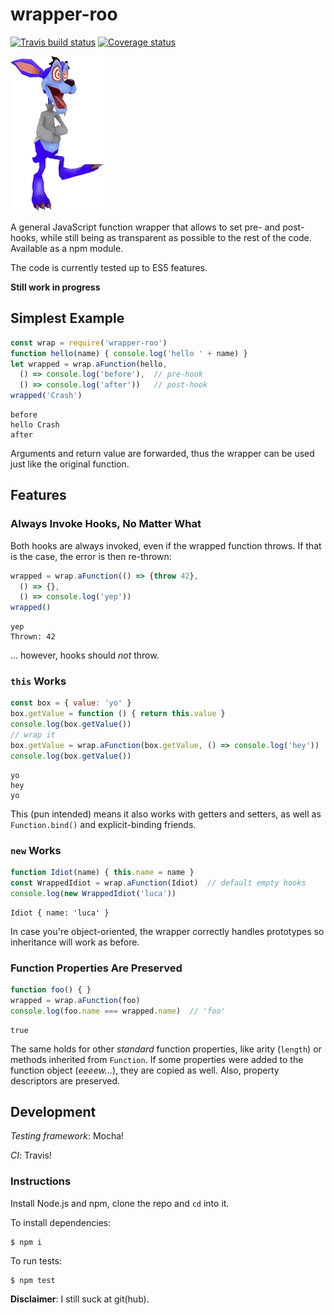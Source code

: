 # wrapper-roo
[![Travis build status](https://travis-ci.org/LucaFranceschini/wrapper-roo.svg?branch=master)](https://travis-ci.org/LucaFranceschini/wrapper-roo)
[![Coverage 
status](https://coveralls.io/repos/github/LucaFranceschini/wrapper-roo/badge.svg?branch=coverage)](https://coveralls.io/github/LucaFranceschini/wrapper-roo?branch=coverage)

![Ripper Roo](./ripper-roo-small.png)

A general JavaScript function wrapper that allows to set pre- and post-hooks, while still being as transparent as possible to the rest of the code.
Available as a npm module.

The code is currently tested up to ES5 features.

**Still work in progress**

## Simplest Example
```js
const wrap = require('wrapper-roo')
function hello(name) { console.log('hello ' + name) }
let wrapped = wrap.aFunction(hello,
  () => console.log('before'),  // pre-hook
  () => console.log('after'))   // post-hook
wrapped('Crash')
```
```
before
hello Crash
after
```
Arguments and return value are forwarded, thus the wrapper can be used just like the original function.

## Features
### Always Invoke Hooks, No Matter What
Both hooks are always invoked, even if the wrapped function throws.
If that is the case, the error is then re-thrown:
```js
wrapped = wrap.aFunction(() => {throw 42},
  () => {},
  () => console.log('yep'))
wrapped()
```
```
yep
Thrown: 42
```
... however, hooks should *not* throw.

### `this` Works
```js
const box = { value: 'yo' }
box.getValue = function () { return this.value }
console.log(box.getValue())
// wrap it
box.getValue = wrap.aFunction(box.getValue, () => console.log('hey'))  // default empty post-hook
console.log(box.getValue())
```
```
yo
hey
yo
```
This (pun intended) means it also works with getters and setters, as well as `Function.bind()` and explicit-binding friends.

### `new` Works
```js
function Idiot(name) { this.name = name }
const WrappedIdiot = wrap.aFunction(Idiot)  // default empty hooks
console.log(new WrappedIdiot('luca'))
```
```
Idiot { name: 'luca' }
```
In case you're object-oriented, the wrapper correctly handles prototypes so inheritance will work as before.

### Function Properties Are Preserved
```js
function foo() { }
wrapped = wrap.aFunction(foo)
console.log(foo.name === wrapped.name)  // 'foo'
```
```
true
```
The same holds for other *standard* function properties, like arity (`length`) or methods inherited from `Function`.
If some properties were added to the function object (*eeeew...*), they are copied as well.
Also, property descriptors are preserved.

## Development
*Testing framework*: Mocha!

*CI*: Travis!

### Instructions
Install Node.js and npm, clone the repo and `cd` into it.

To install dependencies:
```
$ npm i
```

To run tests:
```
$ npm test
```

**Disclaimer**: I still suck at git(hub).
